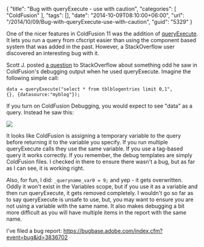 {
	"title": "Bug with queryExecute - use with caution",
	"categories": [
		"ColdFusion"
	],
	"tags": [],
	"date": "2014-10-09T08:10:00+06:00",
	"url": "/2014/10/09/Bug-with-queryExecute-use-with-caution",
	"guid": "5329"
}

<p>
One of the nicer features in ColdFusion 11 was the addition of <a href="https://wikidocs.adobe.com/wiki/display/coldfusionen/QueryExecute">queryExecute</a>. It lets you run a query from cfscript easier than using the component based system that was added in the past. However, a StackOverflow user discovered an interesting bug with it.
</p>
<!--more-->
<p>
Scott J. posted <a href="http://stackoverflow.com/questions/26254498/how-to-set-debug-output-query-name-using-queryexecute">a question</a> to StackOverflow about something odd he saw in ColdFusion's debugging output when he used queryExecute. Imagine the following simple call:
</p>

<code>data = queryExecute("select * from tblblogentries limit 0,1", {}, {datasource:"myblog"});</code>

<p>
If you turn on ColdFusion Debugging, you would expect to see "data" as a query. Instead he saw this:
</p>

<p>
<img src="https://static.raymondcamden.com/images/shot114.png" />
</p>

<p>
It looks like ColdFusion is assigning a temporary variable to the query before returning it to the variable you specify. If you run multiple queryExecute calls they use the same variable. If you use a tag-based query it works correctly. If you remember, the debug templates are simply ColdFusion files. I checked in there to ensure there wasn't a bug, but as far as I can see, it is working right.
</p>

<p>
Also, for fun, I did: <code>_queryname_var0 = 9;</code> and yep - it gets overwritten. Oddly it won't exist in the Variables scope, but if you use it as a variable and then run queryExecute, it gets removed completely. I wouldn't go so far as to say queryExecute is unsafe to use, but, you may want to ensure you are not using a variable with the same name. It also makes debugging a bit more difficult as you will have multiple items in the report with the same name. 
</p>

<p>
I've filed a bug report: <a href="https://bugbase.adobe.com/index.cfm?event=bug&id=3836702">https://bugbase.adobe.com/index.cfm?event=bug&id=3836702</a>
</p>